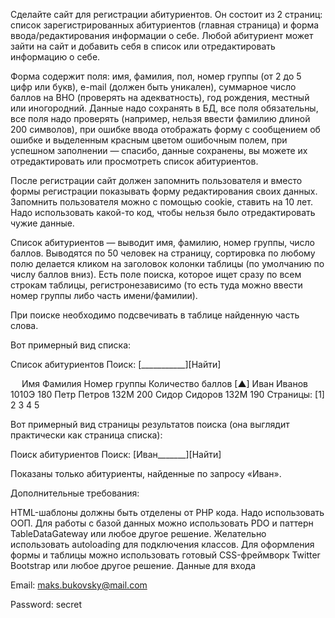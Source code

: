 Сделайте сайт для регистрации абитуриентов. Он состоит из 2 страниц: список зарегистрированных абитуриентов (главная страница) и форма ввода/редактирования информации о себе. Любой абитуриент может зайти на сайт и добавить себя в список или отредактировать информацию о себе.

Форма содержит поля: имя, фамилия, пол, номер группы (от 2 до 5 цифр или букв), e-mail (должен быть уникален), суммарное число баллов на ВНО (проверять на адекватность), год рождения, местный или иногородний. Данные надо сохранять в БД, все поля обязательны, все поля надо проверять (например, нельзя ввести фамилию длиной 200 символов), при ошибке ввода отображать форму с сообщением об ошибке и выделенным красным цветом ошибочным полем, при успешном заполнении — спасибо, данные сохранены, вы можете их отредактировать или просмотреть список абитуриентов.

После регистрации сайт должен запомнить пользователя и вместо формы регистрации показывать форму редактирования своих данных. Запомнить пользователя можно с помощью cookie, ставить на 10 лет. Надо использовать какой-то код, чтобы нельзя было отредактировать чужие данные.

Список абитуриентов — выводит имя, фамилию, номер группы, число баллов. Выводятся по 50 человек на страницу, сортировка по любому полю делается кликом на заголовок колонки таблицы (по умолчанию по числу баллов вниз). Есть поле поиска, которое ищет сразу по всем строкам таблицы, регистронезависимо (то есть туда можно ввести номер группы либо часть имени/фамилии).

При поиске необходимо подсвечивать в таблице найденную часть слова.

Вот примерный вид списка:

Список абитуриентов Поиск: [___________][Найти]

 
Имя	Фамилия	Номер группы	Количество баллов [▲]
Иван	Иванов	1010Э	180
Петр	Петров	132М	200
Сидор	Сидоров	132М	190
Страницы: [1] 2 3 4 5

Вот примерный вид страницы результатов поиска (она выглядит практически как страница списка):

Поиск абитуриентов Поиск: [Иван_______][Найти]

Показаны только абитуриенты, найденные по запросу «Иван».

Дополнительные требования:

HTML-шаблоны должны быть отделены от PHP кода.
Надо использовать ООП.
Для работы с базой данных можно использовать PDO и паттерн TableDataGateway или любое другое решение.
Желательно использовать autoloading для подключения классов.
Для оформления формы и таблицы можно использовать готовый CSS-фреймворк Twitter Bootstrap или любое другое решение.
Данные для входа

Email: maks.bukovsky@mail.com

Password: secret